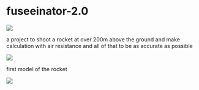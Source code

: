 # fuseeinator-2.0
![](https://cdn.discordapp.com/attachments/748653688515592332/813852336253829140/beholde_doof_fuseeinator.png)

a project to shoot a rocket at over 200m above the ground and make calculation with air resistance and all of that to be as accurate as possible

![](https://cdn.discordapp.com/attachments/748653688515592332/813853971323682907/rocket.gif)

first model of the rocket

![](https://cdn.discordapp.com/attachments/748653688515592332/827253419261296671/rocket.png)
